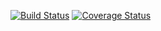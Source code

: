 [![Build Status](https://travis-ci.org/fatukunda/Store-Manager.svg?branch=api)](https://travis-ci.org/<fatukunda>/Store-Manager) [![Coverage Status](https://coveralls.io/repos/github/fatukunda/Store-Manager/badge.svg?branch=api)](https://coveralls.io/github/fatukunda/Store-Manager?branch=api)
